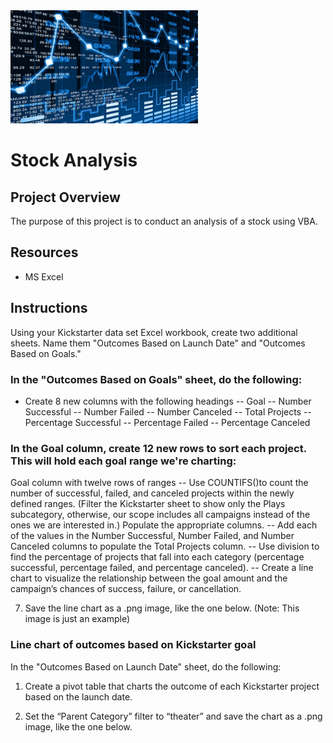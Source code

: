 <img src="sa.jpeg" alt="drawing" width="300"/>

# Stock Analysis

## Project Overview
The purpose of this project is to conduct an analysis of a stock using VBA.

## Resources
- MS Excel

## Instructions
Using your Kickstarter data set Excel workbook, create two additional sheets. Name them "Outcomes Based on Launch Date" and "Outcomes Based on Goals."

### In the "Outcomes Based on Goals" sheet, do the following: 
- Create 8 new columns with the following headings
-- Goal
-- Number Successful
-- Number Failed
-- Number Canceled
-- Total Projects
-- Percentage Successful
-- Percentage Failed
-- Percentage Canceled
### In the Goal column, create 12 new rows to sort each project. This will hold each goal range we're charting: 

Goal column with twelve rows of ranges
-- Use COUNTIFS()to count the number of successful, failed, and canceled projects within the newly defined ranges. (Filter the Kickstarter sheet to show only the Plays subcategory, otherwise, our scope includes all campaigns instead of the ones we are interested in.) Populate the appropriate columns.
-- Add each of the values in the Number Successful, Number Failed, and Number Canceled columns to populate the Total Projects column.
-- Use division to find the percentage of projects that fall into each category (percentage successful, percentage failed, and percentage canceled).
-- Create a line chart to visualize the relationship between the goal amount and the campaign’s chances of success, failure, or cancellation.

7. Save the line chart as a .png image, like the one below. (Note: This image is just an example)

### Line chart of outcomes based on Kickstarter goal
In the "Outcomes Based on Launch Date" sheet, do the following:
1. Create a pivot table that charts the outcome of each Kickstarter project based on the launch date.

2. Set the “Parent Category” filter to “theater” and save the chart as a .png image, like the one below.
